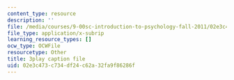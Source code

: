 ```yaml
---
content_type: resource
description: ''
file: /media/courses/9-00sc-introduction-to-psychology-fall-2011/02e3c473c734df24c62a32fa9f86286f_qZdm4mpQA_8.srt
file_type: application/x-subrip
learning_resource_types: []
ocw_type: OCWFile
resourcetype: Other
title: 3play caption file
uid: 02e3c473-c734-df24-c62a-32fa9f86286f
---
```


